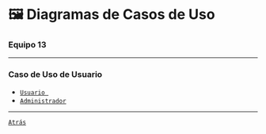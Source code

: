 # 🖼 Diagramas de Casos de Uso
### Equipo 13

***

### Caso de Uso de Usuario
- [`Usuario `](https://viewer.diagrams.net/?highlight=0000ff&edit=_blank&layers=1&nav=1&title=Usuario-useCase.drawio#Uhttps%3A%2F%2Fraw.githubusercontent.com%2FKify7%2FregardeApi%2Fmaster%2Fpostwork%2FUsuario-useCase.drawio)
- [`Administrador`](https://viewer.diagrams.net/?border=0&highlight=0000ff&edit=_blank&layers=1&nav=1&title=Caso%20de%20Uso%20Administrador.drawio&open=R7Vxbc5s4FP41fowHSQjwo%2BOk3e64s56k7bZPOwQrtrYYeUFO4vz6lUDiJmJjJ5CmTh4c6yDAnO%2FTuUligCarh4%2Bxv15%2BZnMSDqA1fxigiwGEwEWO%2BCcl20wycuxMsIjpXHUqBNf0kSihpaQbOidJpSNnLOR0XRUGLIpIwCsyP47ZfbXbLQurd137C2IIrgM%2FNKV%2F0zlfZlIPuoX8D0IXS31n4IyyIytfd1ZPkiz9ObsvidDlAE1ixnj2bfUwIaFUntZLdt6HJ47mPywmEW9zgjMF2xm9jsGf3%2F96%2BOf7tzBa2GfqKnd%2BuFEPPJ6vaEQTHotfG6tfzrdaHeIh1vLrZhWOAy46oPM7EnMqFDb1b0g4YwnllEWiyw3jnK1KHcYhXcgDnK2FdMlXoWgA8ZVteEgjMskhtITQfDz9W8XlyENJpB73I2ErwuOt6KKOQgWFop4NFGj3BZCuAmdZxtBWQl9xZ5FfuVCv%2BKI0fIC2R4a2ry4%2Fjq8uLoXw6vL6y4evU%2FFtPPskPs%2FOBtBZ8FQT1uxyOpiggXcx%2BTodX5uo3NNV6EfkZdQG7KregGzU9ObgBsW5qCvFAWgS1dCCuI6wClIJ90vKyfXaD%2BSRe2GYqnwzdbQTrdaKQ9poKcV52NAbaNRbZ2rTjP%2Bl1TYaDUflP7uqRMtUImxQoteVEjF8AzoE0B5Cr6zFihKx89pahNjQ4qeIBpTJ2ICIj2uSUGnjzlGUuXPx%2BTXZ%2BHHaRT6q8A%2FCKwkty17AN0AQquJVbQsvxn4KvxJKR3URsdRC3tIwrIl85ZkCgQqJG1zWis7n4VPwxmwTzcn8Sb%2F1QsZFa1BbZdASUtgZpK45DuYieFJNFvMlW7DIDy8LaU1ZRZ8pk1FBitq%2FhPOtigT9DWdVTMkD5d%2Fl6UOsWj9KRy4e1JXTxvYoTORD7EQkJqHP6V01QmxSrzp1xqi4b46kiEOGVSw9q4ZRwjZxQNR55Zju8EtxP14QblwqRTx%2FpmeQwDPG9UeS8NJQTke3GsnJiQ1a4AizXDPFI3Pc2n0OW%2FstuDOrGknlGno1%2F4VMtTXxfCbSXyEZXwSb0D85tts11NxXpjra7aGUap%2FvkkRcsv2uHY9s%2FCgfKXxS2trmrflYFiikqxSsyiQfaHjc2MrM%2FP5h37VzO0NehQOonky3dW24lhW4zQahJzdnv4UkAKPq%2BEMN4y8PG8sDEOOufI0Z9c%2F8%2FzaES1s5gE4oreFNrCsdR1hUXZCShb3ULt6KLEEP8NTAChhotPiSjWU58Lh%2Fo0t5tmrnJTxgZ4JSHSskt7wf%2FOr1A9gY4uOhC0wIc1xfPv81Pd%2BhGD4Z%2Ff1W6CEz1msMW%2FoGULvXSuq9iEnix%2FJ28vyEJpysTi2lrscrTSl1v6E5egNepm6lbKuB5L2WOR0zB70idzSpm6FA3C%2Fip5iHIqdaJbChWZrulemuWZi%2BDOmKRqlNMr1KAd2JIWfEdF5e8dkX1XUHnjnefj0zVVecjVuqrbNg2DP9sCxpi3gpJf3kZCleN06vXTbwWiR7L1A0yNP%2FQCQ2CQ2MCoAudevvsqpQlL2bS93NtQh11o5qxGHgZkn8rkhm0LIqoSKerssSsGYNgFMjT9uyBIK1C%2BHahTouRHiOaWp7K2lZQ3cfj1rQeu4ny%2FS3VTg%2BtACq8BzZaDfTRWNGYio0Ki1bJyxGLWmsw5muaYygM0SO7brAhRi6dtVwIjR0bOTaI5FkugB7Lj6O47jOcQ%2F3y%2FHXLNvuN5XPoDisMNx%2BO%2Fz2%2BuG37YLhCFvFX43gli3MxJGkrk9OeHDYM63NYqhIb%2FyVjLTCbKFXuUWjINxsSS5cVLqo1t5AMSYJffRv0g6SQXIYJNmIAAfFh2upllRR%2BHyAL5rDzcawtDpQY8Z9VZs7A7jDsNLG9czJDCu9PsNKAJqmXk%2BZAKjLtKKOv92wBqpn%2FJ3fLq%2FY4SodqJsdezG9QG%2BvF8M9zYG%2BXLJRK7XiOjc79lioRaHnnbDdJce4H74CNBpaIp1AyAKe61XX354hd4hGwIOOi1wHAM2J53LZWGXfMZdBwzTYWydz31WdfD35XurmC%2Fb7trVwdKytrS05q1%2Bn6wUmZmxQzLIfsy6i2BJSnlOXpAiWNJxP%2FS3bSAQT7gc%2Fdet8yWL6KPr7RaHZj7miO3Sag77ipGt5MR3nycCTzDT3QE302X%2BodJz6id76E7Aw9NcJvcmXAayE8ml0rnYUvdT%2BoPpGF08XfstTBMV8S2W23nE6ihLtnTNjFdQHEzgYWwb0Kgc4dIpArZRo3q2l1mFM0z4XdiG5UjqRIibOvQ1T47cUWQOJdLRfSj%2BqWcS5%2BPUTacZEPgEnog2KdppirIUNnrBIbkejKc5E0OSeJLy9cctH1n5eaBvitKUBtLtigRl5jRcxWbyToC8SYDNbfIoEXZkC0BSxqPQ%2Fuknkv%2FNNEjRwYn9Z4IWI8fLTh4cj5b7%2BcNWh5A6kxgHfCGU%2BnjpaoGm50BNwdbbOytyI%2B428W9aeLGueibVgAOyIAV7TfuLqgP3M5vSWnrx1BXrp%2ByuaV7xrGflhC47f06K9aRFqkRZBq6FyDpzOCGBmx6WkKN8m%2FG6pd5a%2FcWsmPJ0INQLfWQSMzWQ4c9T79pO%2BY34s5rjlYO8u6zGDs7pr%2FkaTIpZeC73T9KVD6auH9hiDt%2BCkDwdNr8%2FYC1pnm4T2g5anqieJ0KgtQp25ULOiJG3LJsxWH9PolsUrYdXKkVSL8fRuaI9lRNNrlRopoQPwDhYkYAPWX3ShXcsd0voNcXtXAiiVdj6zatVeQebUsGw7OwVdZ4hdhEcIiHjcci1UuS5wrSH0bOgCaLviJlbtNl3PrWqf%2FUpEcuBzqdRy2r8tv%2FKJ0jdLMB3e5SsvKwTTeD%2BbX6JZvAEx6168RxJd%2Fg8%3D)

---

[`Atrás`](../../README.md)
